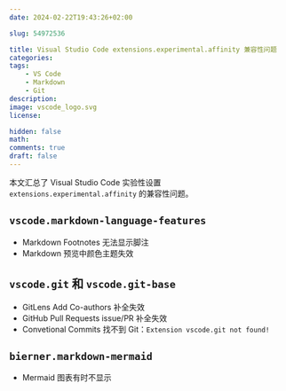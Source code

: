 ```yaml
---
date: 2024-02-22T19:43:26+02:00

slug: 54972536

title: Visual Studio Code extensions.experimental.affinity 兼容性问题
categories:
tags:
    - VS Code
    - Markdown
    - Git
description:
image: vscode_logo.svg
license:

hidden: false
math:
comments: true
draft: false
---
```


本文汇总了 Visual Studio Code 实验性设置 `extensions.experimental.affinity` 的兼容性问题。
<!--more-->

## `vscode.markdown-language-features`

- Markdown Footnotes 无法显示脚注
- Markdown 预览中颜色主题失效

## `vscode.git` 和 `vscode.git-base`

- GitLens Add Co-authors 补全失效
- GitHub Pull Requests issue/PR 补全失效
- Convetional Commits 找不到 Git：`Extension vscode.git not found!`

## `bierner.markdown-mermaid`

- Mermaid 图表有时不显示
